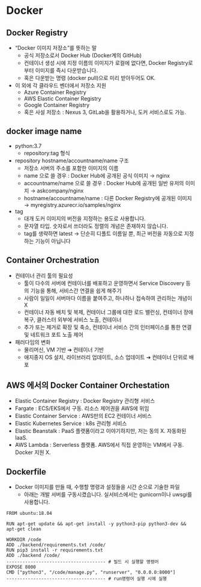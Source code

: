 # Docker

## Docker Registry

- “Docker 이미지 저장소”를 뜻하는 말
  - 공식 저장소로서 Docker Hub (Docker계의 GitHub)
  - 컨테이너 생성 시에 지정 이름의 이미지가 로컬에 없다면, Docker Registry로부터 이미지를 즉시 다운받습니다.
  - 혹은 다운받는 명령 (docker pull)으로 미리 받아두어도 OK.
- 이 외에 각 클라우드 벤더에서 저장소 지원
  - Azure Container Registry
  - AWS Elastic Container Registry
  - Google Container Registry
  - 혹은 사설 저장소 : Nexus 3, GitLab을 활용하거나, 도커 서비스로도 가능.

## docker image name

- python:3.7
  - repository:tag 형식
- repository hostname/accountname/name 구조
  - 저장소 서버의 주소를 포함한 이미지의 이름
  - name 으로 쓸 경우 : Docker Hub에 공개된 공식 이미지 → nginx
  - accountname/name 으로 쓸 경우 : Docker Hub에 공개된 일반 유저의 이미지 → askcompany/nginx
  - hostname/accountname/name : 다른 Docker Registry에 공개된 이미지 → myregistry.azurecr.io/samples/nginx
- tag
  - 대개 도커 이미지의 버전을 지정하는 용도로 사용합니다.
  - 문자열 타입. 숫자로서 쓰더라도 정렬의 개념은 존재하지 않습니다.
  - tag를 생략하면 latest → 단순히 디폴트 이름일 뿐, 최근 버전을 자동으로 지정하는 기능이 아닙니다

## Container Orchestration

- 컨테이너 관리 툴의 필요성
  - 툴이 다수의 서버에 컨테이너를 배포하고 운영하면서 Service Discovery 등의 기능을 통해, 서비스간 연결을 쉽게 해주기
  - 사람이 일일이 서버마다 이름을 붙여주고, 하나하나 접속하여 관리하는 개념이 X
  - 컨테이너 자동 배치 및 복제, 컨테이너 그룹에 대한 로드 밸런싱, 컨테이너 장애 복구, 클러스터 외부에 서비스 노출, 컨테이너
  - 추가 또는 제거로 확장 및 축소, 컨테이너 서비스 간의 인터페이스를 통한 연결 및 네트워크 포트 노출 제어
- 패러다임의 변화
  - 물리머신, VM 기반 ➔ 컨테이너 기반
  - 애지중지 OS 설치, 라이브러리 업데이트, 소스 업데이트 ➔ 컨테이너 단위로 배포

## AWS 에서의 Docker Container Orchestation

- Elastic Container Registry : Docker Registry 관리형 서비스
- Fargate : ECS/EKS에서 구동. 리소스 제어권을 AWS에 위임
- Elastic Container Service : AWS만의 EC2 컨테이너 서비스
- Elastic Kubernetes Service : k8s 관리형 서비스
- Elastic Beanstalk : PaaS 플랫폼이라고 이야기하지만, 저는 동의 X. 자동화된 IaaS.
- AWS Lambda : Serverless 플랫폼. AWS에서 직접 운영하는 VM에서 구동. Docker 지원 X.

## Dockerfile

- Docker 이미지를 만들 때, 수행할 명령과 설정들을 시간 순으로 기술한 파일
  - 아래는 개발 서버를 구동시켰습니다. 실서비스에서는 gunicorn이나 uwsgi를 사용합니다.

```
FROM ubuntu:18.04

RUN apt-get update && apt-get install -y python3-pip python3-dev && apt-get clean

WORKDIR /code
ADD ./backend/requirements.txt /code/
RUN pip3 install -r requirements.txt
ADD ./backend /code/
------------------------------------- # 빌드 시 실행할 명령어
EXPOSE 8000
CMD ["python3", "/code/manage.py", "runserver", "0.0.0.0:8000"]
------------------------------------- # run명령어 실행 시에 실행
```

